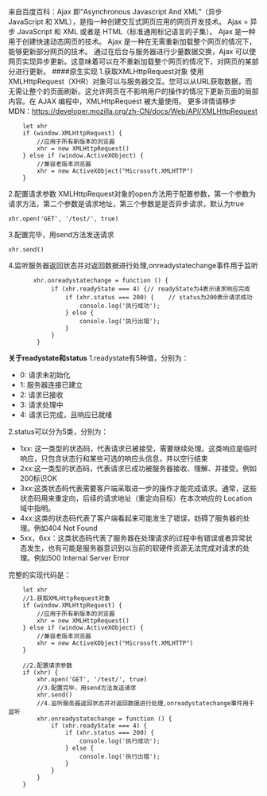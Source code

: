 来自百度百科：Ajax 即“Asynchronous Javascript And XML”（异步 JavaScript 和 XML），是指一种创建交互式网页应用的网页开发技术。
        Ajax = 异步 JavaScript 和 XML 或者是 HTML（标准通用标记语言的子集）。
        Ajax 是一种用于创建快速动态网页的技术。
        Ajax 是一种在无需重新加载整个网页的情况下，能够更新部分网页的技术。
        通过在后台与服务器进行少量数据交换，Ajax 可以使网页实现异步更新。这意味着可以在不重新加载整个网页的情况下，对网页的某部分进行更新。
####原生实现
1.获取XMLHttpRequest对象
使用 XMLHttpRequest（XHR）对象可以与服务器交互。您可以从URL获取数据，而无需让整个的页面刷新。这允许网页在不影响用户的操作的情况下更新页面的局部内容。在 AJAX 编程中，XMLHttpRequest 被大量使用。
    更多详情请移步MDN：https://developer.mozilla.org/zh-CN/docs/Web/API/XMLHttpRequest
````
    let xhr
    if (window.XMLHttpRequest) {
        //应用于所有新版本的浏览器
        xhr = new XMLHttpRequest()
    } else if (window.ActiveXObject) {
        //兼容老版本浏览器
        xhr = new ActiveXObject("Microsoft.XMLHTTP")
    }
````
2.配置请求参数
 XMLHttpRequest对象的open方法用于配置参数，第一个参数为请求方法，第二个参数是请求地址，第三个参数是是否异步请求，默认为true
````
xhr.open('GET', '/test/', true)
````
3.配置完毕，用send方法发送请求
````
xhr.send()
````
4.监听服务器返回状态并对返回数据进行处理,onreadystatechange事件用于监听
````
       xhr.onreadystatechange = function () {
            if (xhr.readyState === 4) {// readyState为4表示请求响应完成
                if (xhr.status === 200) {    // status为200表示请求成功
                    console.log('执行成功');
                } else {
                    console.log('执行出错');
                }
            }
        }
````
**关于readystate和status**
1.readystate有5种值，分别为：
+ 0: 请求未初始化
+ 1: 服务器连接已建立
+ 2: 请求已接收
+ 3: 请求处理中
+ 4: 请求已完成，且响应已就绪

2.status可以分为5类，分别为：
+ 1xx: 这一类型的状态码，代表请求已被接受，需要继续处理。这类响应是临时响应，只包含状态行和某些可选的响应头信息，并以空行结束
+ 2xx:这一类型的状态码，代表请求已成功被服务器接收、理解、并接受。例如200标识OK
+ 3xx:这类状态码代表需要客户端采取进一步的操作才能完成请求。通常，这些状态码用来重定向，后续的请求地址（重定向目标）在本次响应的 Location 域中指明。
+ 4xx:这类的状态码代表了客户端看起来可能发生了错误，妨碍了服务器的处理。例如404 Not Found
+ 5xx，6xx：这类状态码代表了服务器在处理请求的过程中有错误或者异常状态发生，也有可能是服务器意识到以当前的软硬件资源无法完成对请求的处理。例如500 Internal Server Error

完整的实现代码是：
````
    let xhr
    //1.获取XMLHttpRequest对象
    if (window.XMLHttpRequest) {
        //应用于所有新版本的浏览器
        xhr = new XMLHttpRequest()
    } else if (window.ActiveXObject) {
        //兼容老版本浏览器
        xhr = new ActiveXObject("Microsoft.XMLHTTP")
    }

    //2.配置请求参数
    if (xhr) {
        xhr.open('GET', '/test/', true)
        //3.配置完毕，用send方法发送请求
        xhr.send()
        //4.监听服务器返回状态并对返回数据进行处理,onreadystatechange事件用于监听
        xhr.onreadystatechange = function () {
            if (xhr.readyState === 4) {
                if (xhr.status === 200) {    
                    console.log('执行成功');
                } else {
                    console.log('执行出错');
                }
            }
        }
    }
````
